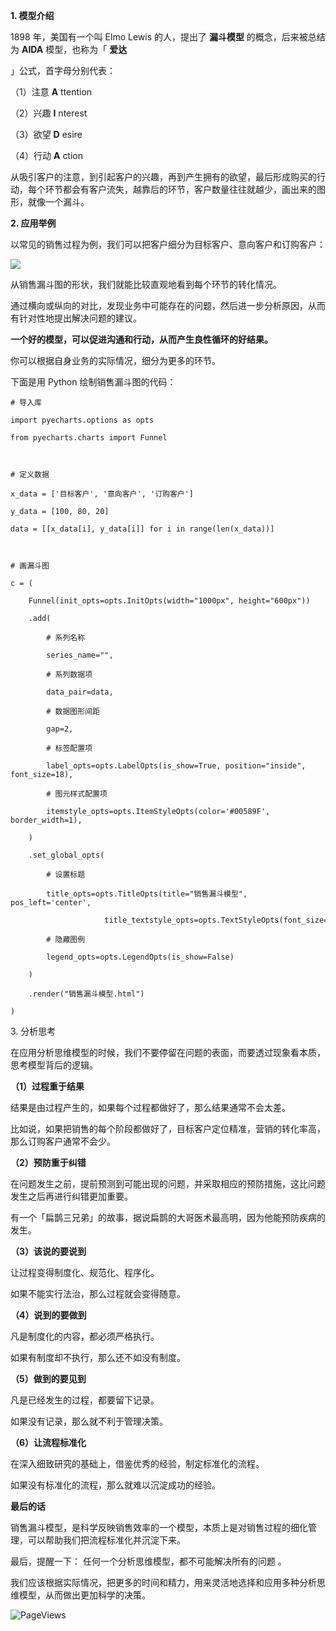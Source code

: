 **1. 模型介绍**

1898 年，美国有一个叫 Elmo Lewis 的人，提出了 **漏斗模型** 的概念，后来被总结为 **AIDA** 模型，也称为「  **爱达**

」公式，首字母分别代表：

（1）注意 **A** ttention 

（2）兴趣 **I** nterest 

（3）欲望 **D** esire 

（4）行动 **A** ction 

从吸引客户的注意，到引起客户的兴趣，再到产生拥有的欲望，最后形成购买的行动，每个环节都会有客户流失，越靠后的环节，客户数量往往就越少，画出来的图形，就像一个漏斗。

**2. 应用举例**

以常见的销售过程为例，我们可以把客户细分为目标客户、意向客户和订购客户：

![](https://mmbiz.qpic.cn/mmbiz_jpg/giaycic3UNwo3x4RoFEEHg4f9CM2aGickfNoWIshfSf3snn87al6XVuSmIgL8h6mDZgMlaDkibxmZVDH1myia5PCUpQ/640?wx_fmt=jpeg) 

从销售漏斗图的形状，我们就能比较直观地看到每个环节的转化情况。

通过横向或纵向的对比，发现业务中可能存在的问题，然后进一步分析原因，从而有针对性地提出解决问题的建议。  

**一个好的模型，可以促进沟通和行动，从而产生良性循环的好结果。**

你可以根据自身业务的实际情况，细分为更多的环节。

下面是用 Python 绘制销售漏斗图的代码：

    

    

    # 导入库  

    import pyecharts.options as opts  

    from pyecharts.charts import Funnel  

      

    # 定义数据  

    x_data = ['目标客户', '意向客户', '订购客户']  

    y_data = [100, 80, 20]  

    data = [[x_data[i], y_data[i]] for i in range(len(x_data))]  

      

    # 画漏斗图  

    c = (  

        Funnel(init_opts=opts.InitOpts(width="1000px", height="600px"))  

        .add(  

            # 系列名称  

            series_name="",  

            # 系列数据项  

            data_pair=data,  

            # 数据图形间距  

            gap=2,  

            # 标签配置项  

            label_opts=opts.LabelOpts(is_show=True, position="inside", font_size=18),  

            # 图元样式配置项  

            itemstyle_opts=opts.ItemStyleOpts(color='#00589F', border_width=1),  

        )  

        .set_global_opts(  

            # 设置标题  

            title_opts=opts.TitleOpts(title="销售漏斗模型", pos_left='center',   

                         title_textstyle_opts=opts.TextStyleOpts(font_size=26)),  

            # 隐藏图例  

            legend_opts=opts.LegendOpts(is_show=False)  

        )  

        .render("销售漏斗模型.html")  

    ) 

3\. 分析思考

在应用分析思维模型的时候，我们不要停留在问题的表面，而要透过现象看本质，思考模型背后的逻辑。

**（1）过程重于结果**

结果是由过程产生的，如果每个过程都做好了，那么结果通常不会太差。

比如说，如果把销售的每个阶段都做好了，目标客户定位精准，营销的转化率高，那么订购客户通常不会少。

**（2）预防重于纠错**

在问题发生之前，提前预测到可能出现的问题，并采取相应的预防措施，这比问题发生之后再进行纠错更加重要。

有一个「扁鹊三兄弟」的故事，据说扁鹊的大哥医术最高明，因为他能预防疾病的发生。

**（3）该说的要说到**

让过程变得制度化、规范化、程序化。

如果不能实行法治，那么过程就会变得随意。

**（4）说到的要做到**

凡是制度化的内容，都必须严格执行。

如果有制度却不执行，那么还不如没有制度。

**（5）做到的要见到**

凡是已经发生的过程，都要留下记录。

如果没有记录，那么就不利于管理决策。

**（6）让流程标准化**

在深入细致研究的基础上，借鉴优秀的经验，制定标准化的流程。

如果没有标准化的流程，那么就难以沉淀成功的经验。

**最后的话**

销售漏斗模型，是科学反映销售效率的一个模型，本质上是对销售过程的细化管理，可以帮助我们把流程标准化并沉淀下来。

最后，提醒一下：  任何一个分析思维模型，都不可能解决所有的问题  。

我们应该根据实际情况，把更多的时间和精力，用来灵活地选择和应用多种分析思维模型，从而做出更加科学的决策。

![PageViews](https://visitor-badge.laobi.icu/badge?page_id=sjhfx.linji&left_text=PageViews&right_color=%2300589F)